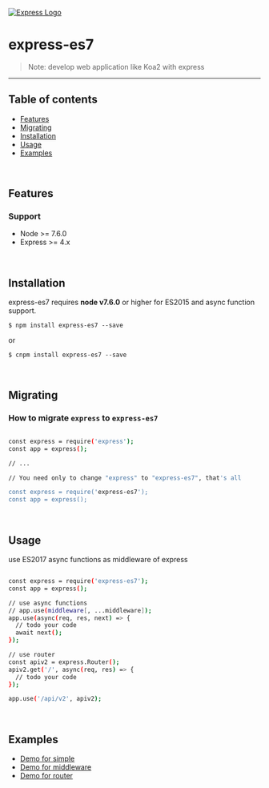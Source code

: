 [![Express Logo](https://i.cloudup.com/zfY6lL7eFa-3000x3000.png)](http://expressjs.com/)

<p align="center">
  <!--
  <a title="CII Best Practices" href="https://bestpractices.coreinfrastructure.org/projects/29"><img src="https://bestpractices.coreinfrastructure.org/projects/29/badge"></a>
  -->
</p>

# express-es7

> Note: develop web application like Koa2 with express

---

## Table of contents

  - [Features](#features)
  - [Migrating](#migrating)
  - [Installation](#installation)
  - [Usage](#usage)
  - [Examples](#examples)

<br/>

## Features

### Support
  * Node >= 7.6.0
  * Express >= 4.x

<br/>

## Installation

express-es7 requires __node v7.6.0__ or higher for ES2015 and async function support.

```
$ npm install express-es7 --save
```
or
```
$ cnpm install express-es7 --save
```

<br/>

## Migrating

### How to migrate `express` to `express-es7`

```bash

const express = require('express');
const app = express();

// ...

// You need only to change "express" to "express-es7", that's all

const express = require('express-es7');
const app = express();

```

<br/>

## Usage

use ES2017 async functions as middleware of express

```bash

const express = require('express-es7');
const app = express();

// use async functions
// app.use(middleware[, ...middleware]);
app.use(async(req, res, next) => {
  // todo your code
  await next();
});

// use router
const apiv2 = express.Router();
apiv2.get('/', async(req, res) => {
  // todo your code
});

app.use('/api/v2', apiv2);

```

<br/>

## Examples
  - [Demo for simple](examples/base)
  - [Demo for middleware](examples/middleware)
  - [Demo for router](examples/router)
